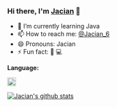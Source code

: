 ### Hi there, I'm [Jacian](https://blog.jacian.com) 👋

- 🌱 I’m currently learning Java
- 📫 How to reach me: [@Jacian_6](https://t.me/jacian_6)
- 😄 Pronouns: Jacian
- ⚡ Fun fact: 🎵 💻

**Language:**  

<code><img height="20" src="https://img.jacian.com/FpO_mt3xbgxjH6NZQF3ml62pqONu"></code>

<a href="https://github.com/jacianliu">
  <img align="center" src="https://github-readme-stats.vercel.app/api?username=jacianliu&show_icons=true" alt="Jacian's github stats" />
</a>
<!--<a href="https://github.com/jacianliu/blog-source">
  <img align="center" src="https://github-readme-stats.vercel.app/api/pin/?username=jacianliu&repo=blog-source" />
</a> -->


